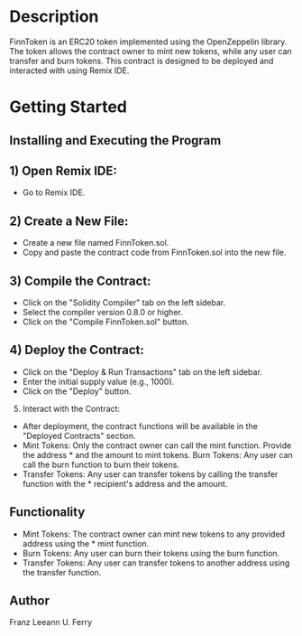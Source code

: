 # Description
FinnToken is an ERC20 token implemented using the OpenZeppelin library. The token allows the contract owner to mint new tokens, while any user can transfer and burn tokens. This contract is designed to be deployed and interacted with using Remix IDE.

# Getting Started

## Installing and Executing the Program

## 1) Open Remix IDE:

* Go to Remix IDE.

## 2) Create a New File:

* Create a new file named FinnToken.sol.
* Copy and paste the contract code from FinnToken.sol into the new file.

## 3) Compile the Contract:

* Click on the "Solidity Compiler" tab on the left sidebar.
* Select the compiler version 0.8.0 or higher.
* Click on the "Compile FinnToken.sol" button.

## 4) Deploy the Contract:

* Click on the "Deploy & Run Transactions" tab on the left sidebar.
* Enter the initial supply value (e.g., 1000).
* Click on the "Deploy" button.

5) Interact with the Contract:

* After deployment, the contract functions will be available in the "Deployed Contracts" section.
* Mint Tokens: Only the contract owner can call the mint function. Provide the address * and the amount to mint tokens.
Burn Tokens: Any user can call the burn function to burn their tokens.
* Transfer Tokens: Any user can transfer tokens by calling the transfer function with the * recipient's address and the amount.

## Functionality
* Mint Tokens: The contract owner can mint new tokens to any provided address using the * mint function.
* Burn Tokens: Any user can burn their tokens using the burn function.
* Transfer Tokens: Any user can transfer tokens to another address using the transfer function.
## Author
Franz Leeann U. Ferry

